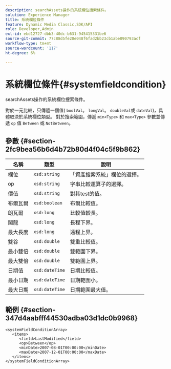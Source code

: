 ```yaml
---
description: searchAssets操作的系統欄位搜索條件。
solution: Experience Manager
title: 系統欄位條件
feature: Dynamic Media Classic,SDK/API
role: Developer,Admin
exl-id: ebd12727-dbb3-40dc-b631-945415331be6
source-git-commit: 77c88d5fe20e048f6fad2bb23cb1abe090793acf
workflow-type: tm+mt
source-wordcount: '117'
ht-degree: 6%

---
```


# 系統欄位條件{#systemfieldcondition}

searchAssets操作的系統欄位搜索條件。

對於一元比較，只傳遞一個值( `boolVal`。 `longVal`。 `doubleVal`或 `dateVal`)，具體取決於系統欄位類型。 對於搜索範圍，傳遞 `min<Type>` 和 `max<Type>` 參數並傳遞 `op` 值 `Between` 或 `NotBetween`。

## 參數 {#section-2fc9bea56b6d4b72b80d4f04c5f9b862}

| 名稱 | 類型 | 說明 |
|---|---|---|
| 欄位 | `xsd:string` | 「資產搜索系統」欄位的選擇。 |
| op | `xsd:string` | 字串比較運算子的選擇。 |
| 價值 | `xsd:string` | 對其test的值。 |
| 布爾瓦爾 | `xsd:boolean` | 布爾比較值。 |
| 朗瓦爾 | `xsd:long` | 比較值較長。 |
| 閩龍 | `xsd:long` | 長程下界。 |
| 最大長度 | `xsd:long` | 遠程上界。 |
| 雙谷 | `xsd:double` | 雙重比較值。 |
| 最小雙倍 | `xsd:double` | 雙範圍下界。 |
| 最大雙倍 | `xsd:double` | 雙範圍上界。 |
| 日期值 | `xsd:dateTime` | 日期比較值。 |
| 最小日期 | `xsd:dateTime` | 日期範圍小。 |
| 最大日期 | `xsd:dateTime` | 日期範圍最大值。 |

## 範例 {#section-347d4aabfff44530adba03d1dc0b9968}

```
<systemFieldConditionArray>
   <items>
      <field>LastModified</field>
      <op>Between</op>
      <minDate>2007-08-01T00:00:00</minDate>
      <maxDate>2007-12-01T00:00:00</maxDate>
   </items>
</systemFieldConditionArray>
```
